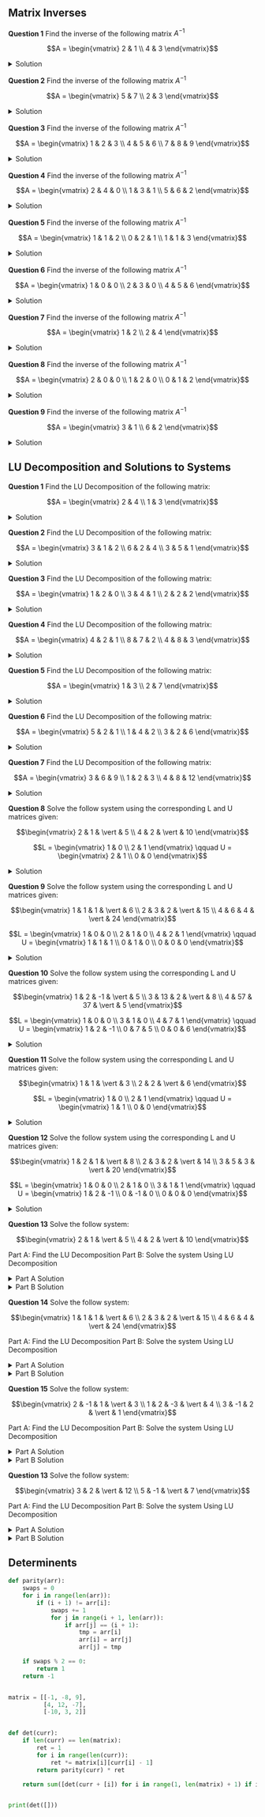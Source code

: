 ## Matrix Inverses



**Question 1** Find the inverse of the following matrix $A^{-1}$

```math
A = \begin{vmatrix}
2 & 1 \\
4 & 3 
\end{vmatrix}
```

<details>
  <summary>Solution</summary>
  <img src="https://github.com/sackn/diffeq/blob/main/Images/matrixInverse/image5.png" alt="Question 1">
</details>

**Question 2** Find the inverse of the following matrix $A^{-1}$

```math
A = \begin{vmatrix}
5 & 7 \\
2 & 3 
\end{vmatrix}
```
<details>
  <summary>Solution</summary>
  <img src="https://github.com/sackn/diffeq/blob/main/Images/matrixInverse/image10.png" alt="Question 2">
</details>

**Question 3** Find the inverse of the following matrix $A^{-1}$

```math
A = \begin{vmatrix}
1 & 2 & 3 \\
4 & 5 & 6 \\
7 & 8 & 9
\end{vmatrix}
```

<details>
  <summary>Solution</summary>
  <img src="https://github.com/sackn/diffeq/blob/main/Images/matrixInverse/image3.png" alt="Question 3">
</details>


**Question 4** Find the inverse of the following matrix $A^{-1}$

```math
A = \begin{vmatrix}
2 & 4 & 0 \\
1 & 3 & 1 \\
5 & 6 & 2
\end{vmatrix}
```

<details>
  <summary>Solution</summary>
  <img src="https://github.com/sackn/diffeq/blob/main/Images/matrixInverse/image4.png" alt="Question 4.a">
  <img src="https://github.com/sackn/diffeq/blob/main/Images/matrixInverse/image6.png" alt="Question 4.b">
</details>


**Question 5** Find the inverse of the following matrix $A^{-1}$

```math
A = \begin{vmatrix}
1 & 1 & 2 \\
0 & 2 & 1 \\
1 & 1 & 3
\end{vmatrix}
```

<details>
  <summary>Solution</summary>
  <img src="https://github.com/sackn/diffeq/blob/main/Images/matrixInverse/image7.png" alt="Question 5">
</details>


**Question 6** Find the inverse of the following matrix $A^{-1}$

```math
A = \begin{vmatrix}
1 & 0 & 0 \\
2 & 3 & 0 \\
4 & 5 & 6
\end{vmatrix}
```

<details>
  <summary>Solution</summary>
  <img src="https://github.com/sackn/diffeq/blob/main/Images/matrixInverse/image2.png" alt="Question 6">
</details>


**Question 7** Find the inverse of the following matrix $A^{-1}$

```math
A = \begin{vmatrix}
1 & 2 \\
2 & 4 
\end{vmatrix}
```

<details>
  <summary>Solution</summary>
  <img src="https://github.com/sackn/diffeq/blob/main/Images/matrixInverse/image1.png" alt="Question 7">
</details>

**Question 8** Find the inverse of the following matrix $A^{-1}$

```math
A = \begin{vmatrix}
2 & 0 & 0 \\
1 & 2 & 0 \\
0 & 1 & 2
\end{vmatrix}
```

<details>
  <summary>Solution</summary>
  <img src="https://github.com/sackn/diffeq/blob/main/Images/matrixInverse/image9.png" alt="Question 8">
</details>


**Question 9** Find the inverse of the following matrix $A^{-1}$

```math
A = \begin{vmatrix}
3 & 1 \\
6 & 2 
\end{vmatrix}
```

<details>
  <summary>Solution</summary>
  <img src="https://github.com/sackn/diffeq/blob/main/Images/matrixInverse/image8.png" alt="Question 9">
</details>

## LU Decomposition and Solutions to Systems

**Question 1** Find the LU Decomposition of the following matrix:

```math
A = \begin{vmatrix}
2 & 4 \\
1 & 3 
\end{vmatrix}
```

<details>
  <summary>Solution</summary>
  <img src="https://github.com/sackn/diffeq/blob/main/Images/LU/image1.png" alt="Question 1">
</details>

**Question 2** Find the LU Decomposition of the following matrix:

```math
A = \begin{vmatrix}
3 & 1 & 2 \\
6 & 2 & 4 \\
3 & 5 & 1
\end{vmatrix}
```

<details>
  <summary>Solution</summary>
  <img src="https://github.com/sackn/diffeq/blob/main/Images/LU/image2.png" alt="Question 1">
</details>

**Question 3** Find the LU Decomposition of the following matrix:

```math
A = \begin{vmatrix}
1 & 2 & 0 \\
3 & 4 & 1 \\
2 & 2 & 2
\end{vmatrix}
```

<details>
  <summary>Solution</summary>
  <img src="https://github.com/sackn/diffeq/blob/main/Images/LU/image3.png" alt="Question 1">
</details>

**Question 4** Find the LU Decomposition of the following matrix:

```math
A = \begin{vmatrix}
4 & 2 & 1 \\
8 & 7 & 2 \\
4 & 8 & 3
\end{vmatrix}
```

<details>
  <summary>Solution</summary>
  <img src="https://github.com/sackn/diffeq/blob/main/Images/LU/image4.png" alt="Question 1">
</details>

**Question 5** Find the LU Decomposition of the following matrix:

```math
A = \begin{vmatrix}
1 & 3 \\
2 & 7 
\end{vmatrix}
```

<details>
  <summary>Solution</summary>
  <img src="https://github.com/sackn/diffeq/blob/main/Images/LU/image5.png" alt="Question 1">
</details>


**Question 6** Find the LU Decomposition of the following matrix:

```math
A = \begin{vmatrix}
5 & 2 & 1 \\
1 & 4 & 2 \\
3 & 2 & 6
\end{vmatrix}
```

<details>
  <summary>Solution</summary>
  <img src="https://github.com/sackn/diffeq/blob/main/Images/LU/image6a.png" alt="Question 1">
  <img src="https://github.com/sackn/diffeq/blob/main/Images/LU/image6b.png" alt="Question 1">
</details>


**Question 7** Find the LU Decomposition of the following matrix:

```math
A = \begin{vmatrix}
3 & 6 & 9 \\
1 & 2 & 3 \\
4 & 8 & 12
\end{vmatrix}
```

<details>
  <summary>Solution</summary>
  <img src="https://github.com/sackn/diffeq/blob/main/Images/LU/image7.png" alt="Question 1">
</details>


**Question 8** Solve the follow system using the corresponding L and U matrices given:

```math 
\begin{vmatrix}
    2 & 1 & \vert & 5 \\
    4 & 2 & \vert & 10 
\end{vmatrix}
```

```math
L = \begin{vmatrix}
1 & 0 \\
2 & 1 
\end{vmatrix}

\qquad

U = \begin{vmatrix}
2 & 1 \\
0 & 0 
\end{vmatrix}
```

<details>
  <summary>Solution</summary>
  <img src="https://github.com/sackn/diffeq/blob/main/Images/LU/image8a.png" alt="Question 1">
  <img src="https://github.com/sackn/diffeq/blob/main/Images/LU/image8b.png" alt="Question 1">
</details>


**Question 9** Solve the follow system using the corresponding L and U matrices given:

```math 
\begin{vmatrix}
    1 & 1 & 1 & \vert & 6 \\
    2 & 3 & 2 & \vert & 15 \\
    4 & 6 & 4 & \vert & 24
\end{vmatrix}
```

```math
L = \begin{vmatrix}
1 & 0 & 0 \\
2 & 1 & 0 \\
4 & 2 & 1
\end{vmatrix}

\qquad

U = \begin{vmatrix}
1 & 1 & 1 \\
0 & 1 & 0 \\
0 & 0 & 0
\end{vmatrix}
```

<details>
  <summary>Solution</summary>
  <img src="https://github.com/sackn/diffeq/blob/main/Images/LU/image9a.png" alt="Question 1">
  <img src="https://github.com/sackn/diffeq/blob/main/Images/LU/image9b.png" alt="Question 1">
</details>


**Question 10** Solve the follow system using the corresponding L and U matrices given:

```math 
\begin{vmatrix}
    1 & 2 & -1 & \vert & 5 \\
    3 & 13 & 2 & \vert & 8 \\
    4 & 57 & 37 & \vert & 5
\end{vmatrix}
```

```math
L = \begin{vmatrix}
1 & 0 & 0 \\
3 & 1 & 0 \\
4 & 7 & 1
\end{vmatrix}

\qquad

U = \begin{vmatrix}
1 & 2 & -1 \\
0 & 7 & 5 \\
0 & 0 & 6
\end{vmatrix}
```

<details>
  <summary>Solution</summary>
  <img src="https://github.com/sackn/diffeq/blob/main/Images/LU/image10.png" alt="Question 1">
</details>

**Question 11** Solve the follow system using the corresponding L and U matrices given:

```math 
\begin{vmatrix}
    1 & 1 & \vert & 3 \\
    2 & 2 & \vert & 6 
\end{vmatrix}
```

```math
L = \begin{vmatrix}
1 & 0 \\
2 & 1 
\end{vmatrix}

\qquad

U = \begin{vmatrix}
1 & 1 \\
0 & 0 
\end{vmatrix}
```

<details>
  <summary>Solution</summary>
  <img src="https://github.com/sackn/diffeq/blob/main/Images/LU/image11.png" alt="Question 1">
</details>

**Question 12** Solve the follow system using the corresponding L and U matrices given:

```math 
\begin{vmatrix}
    1 & 2 & 1 & \vert & 8 \\
    2 & 3 & 2 & \vert & 14 \\
    3 & 5 & 3 & \vert & 20
\end{vmatrix}
```

```math
L = \begin{vmatrix}
1 & 0 & 0 \\
2 & 1 & 0 \\
3 & 1 & 1
\end{vmatrix}

\qquad

U = \begin{vmatrix}
1 & 2 & -1 \\
0 & -1 & 0 \\
0 & 0 & 0
\end{vmatrix}
```

<details>
  <summary>Solution</summary>
  <img src="https://github.com/sackn/diffeq/blob/main/Images/LU/image12a.png" alt="Question 1">
  <img src="https://github.com/sackn/diffeq/blob/main/Images/LU/image12b.png" alt="Question 1">
</details>


**Question 13** Solve the follow system:

```math 
\begin{vmatrix}
    2 & 1 & \vert & 5 \\
    4 & 2 & \vert & 10 
\end{vmatrix}
```
Part A: Find the LU Decomposition
Part B: Solve the system Using LU Decomposition

<details>
  <summary>Part A Solution</summary>
  <img src="https://github.com/sackn/diffeq/blob/main/Images/LU/image13a.png" alt="Question 1">
</details>
<details>
  <summary>Part B Solution</summary>
  <img src="https://github.com/sackn/diffeq/blob/main/Images/LU/image13b.png" alt="Question 1">
</details>


**Question 14** Solve the follow system:

```math 
\begin{vmatrix}
    1 & 1 & 1 & \vert & 6 \\
    2 & 3 & 2 & \vert & 15 \\
    4 & 6 & 4 & \vert & 24
\end{vmatrix}
```
Part A: Find the LU Decomposition
Part B: Solve the system Using LU Decomposition

<details>
  <summary>Part A Solution</summary>
  <img src="https://github.com/sackn/diffeq/blob/main/Images/LU/image14a.png" alt="Question 1">
  <img src="https://github.com/sackn/diffeq/blob/main/Images/LU/image14b.png" alt="Question 1">
</details>
<details>
  <summary>Part B Solution</summary>
  <img src="https://github.com/sackn/diffeq/blob/main/Images/LU/image14c.png" alt="Question 1">
</details>

**Question 15** Solve the follow system:

```math 
\begin{vmatrix}
    2 & -1 & 1 & \vert & 3 \\
    1 & 2 & -3 & \vert & 4 \\
    3 & -1 & 2 & \vert & 1
\end{vmatrix}
```
Part A: Find the LU Decomposition
Part B: Solve the system Using LU Decomposition

<details>
  <summary>Part A Solution</summary>
  <img src="https://github.com/sackn/diffeq/blob/main/Images/LU/image15a.png" alt="Question 1">
</details>
<details>
  <summary>Part B Solution</summary>
  <img src="https://github.com/sackn/diffeq/blob/main/Images/LU/image15b.png" alt="Question 1">
</details>

**Question 13** Solve the follow system:

```math 
\begin{vmatrix}
    3 & 2 & \vert & 12 \\
    5 & -1 & \vert & 7 
\end{vmatrix}
```
Part A: Find the LU Decomposition
Part B: Solve the system Using LU Decomposition

<details>
  <summary>Part A Solution</summary>
  <img src="https://github.com/sackn/diffeq/blob/main/Images/LU/image16a.png" alt="Question 1">
</details>
<details>
  <summary>Part B Solution</summary>
  <img src="https://github.com/sackn/diffeq/blob/main/Images/LU/image16b.png" alt="Question 1">
</details>

## Determinents


```python
def parity(arr):
    swaps = 0
    for i in range(len(arr)):
        if (i + 1) != arr[i]:
            swaps += 1
            for j in range(i + 1, len(arr)):
                if arr[j] == (i + 1):
                    tmp = arr[i]
                    arr[i] = arr[j]
                    arr[j] = tmp

    if swaps % 2 == 0:
        return 1
    return -1


matrix = [[-1, -8, 9],
          [4, 12, -7],
          [-10, 3, 2]]


def det(curr):
    if len(curr) == len(matrix):
        ret = 1
        for i in range(len(curr)):
            ret *= matrix[i][curr[i] - 1]
        return parity(curr) * ret

    return sum([det(curr + [i]) for i in range(1, len(matrix) + 1) if i not in curr])


print(det([]))
```









